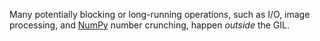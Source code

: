 Many potentially blocking or long-running operations, such as I/O, image processing, and [NumPy](https://wiki.python.org/moin/NumPy) number crunching, happen _outside_ the GIL.